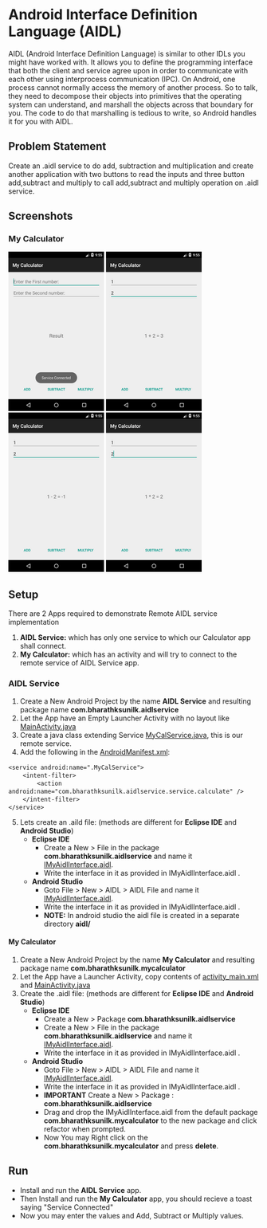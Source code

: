 # Android Interface Definition Language (AIDL)
AIDL (Android Interface Definition Language) is similar to other IDLs you might have worked with. It allows you to define the programming interface that both the client and service agree upon in order to communicate with each other using interprocess communication (IPC). On Android, one process cannot normally access the memory of another process. So to talk, they need to decompose their objects into primitives that the operating system can understand, and marshall the objects across that boundary for you. The code to do that marshalling is tedious to write, so Android handles it for you with AIDL.

## Problem Statement
Create an .aidl service to do add, subtraction and multiplication and create another application with two buttons to read the inputs and three button add,subtract and multiply to call add,subtract and multiply operation on .aidl service.

## Screenshots
### My Calculator
![Alt text](screenshots/7a.png?raw=true)
![Alt text](screenshots/7b.png?raw=true)
![Alt text](screenshots/7c.png?raw=true)
![Alt text](screenshots/7d.png?raw=true)

## Setup
There are 2 Apps required to demonstrate Remote AIDL service implementation
1. **AIDL Service:** which has only one service to which our Calculator app shall connect.
2. **My Calculator:** which has an activity and will try to connect to the remote service of AIDL Service app.

### AIDL Service
1. Create a New Android Project by the name **AIDL Service** and resulting package name **com.bharathksunilk.aidlservice**
2. Let the App have an Empty Launcher Activity with no layout like [MainActivity.java](java/com/bharathksunilk/aidlservice/MainActivity.java)
3. Create a java class extending Service [MyCalService.java](java/com/bharathksunilk/aidlservice/MyCalService.java), this is our remote service.
4. Add the following in the [AndroidManifest.xml](xml/AIDLService/AndroidManifest.xml):
```
<service android:name=".MyCalService">
	<intent-filter>
		<action android:name="com.bharathksunilk.aidlservice.service.calculate" />
	</intent-filter>
</service>
```
5. Lets create an .aild file: (methods are different for **Eclipse IDE** and **Android Studio**)
   - **Eclipse IDE**
     - Create a New > File in the package **com.bharathksunilk.aidlservice** and name it [IMyAidlInterface.aidl](aidl/com/bharathksunilk/aidlservice/IMyAidlInterface.aidl).
	 - Write the interface in it as provided in IMyAidlInterface.aidl .
   - **Android Studio**
     - Goto File > New > AIDL > AIDL File and name it [IMyAidlInterface.aidl](aidl/com/bharathksunilk/aidlservice/IMyAidlInterface.aidl).
	 - Write the interface in it as provided in IMyAidlInterface.aidl .
	 - **NOTE:** In android studio the aidl file is created in a separate directory **aidl/**

#### My Calculator
1. Create a New Android Project by the name **My Calculator** and resulting package name **com.bharathksunilk.mycalculator**
2. Let the App have a Launcher Activity, copy contents of [activity_main.xml](xml/MyCalculator/activity_main.xml) and [MainActivity.java](java/com/bharathksunilk/mycalculator/MainActivity.java)
3. Create the .aidl file: (methods are different for **Eclipse IDE** and **Android Studio**)
   - **Eclipse IDE**
     - Create a New > Package **com.bharathksunilk.aidlservice**
     - Create a New > File in the package **com.bharathksunilk.aidlservice** and name it [IMyAidlInterface.aidl](aidl/com/bharathksunilk/aidlservice/IMyAidlInterface.aidl).
	 - Write the interface in it as provided in IMyAidlInterface.aidl .
   - **Android Studio**
     - Goto File > New > AIDL > AIDL File and name it [IMyAidlInterface.aidl](aidl/com/bharathksunilk/aidlservice/IMyAidlInterface.aidl).
	 - Write the interface in it as provided in IMyAidlInterface.aidl .
	 - **IMPORTANT** Create a New > Package : **com.bharathksunilk.aidlservice**
	 - Drag and drop the IMyAidlInterface.aidl from the default package **com.bharathksunilk.mycalculator** to the new package and click refactor when prompted.
	 - Now You may Right click on the **com.bharathksunilk.mycalculator** and press **delete**.

## Run
- Install and run the **AIDL Service** app.
- Then Install and run the **My Calculator** app, you should recieve a toast saying "Service Connected"
- Now you may enter the values and Add, Subtract or Multiply values.